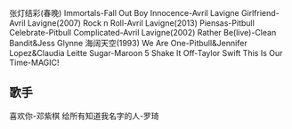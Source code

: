 张灯结彩(春晚)
Immortals-Fall Out Boy
Innocence-Avril Lavigne
Girlfriend-Avril Lavigne(2007)
Rock n Roll-Avril Lavigne(2013)
Piensas-Pitbull
Celebrate-Pitbull
Complicated-Avril Lavigne(2002)
Rather Be(live)-Clean Bandit&Jess Glynne
海阔天空(1993)
We Are One-Pitbull&Jennifer Lopez&Claudia Leitte
Sugar-Maroon 5
Shake It Off-Taylor Swift
This Is Our Time-MAGIC!
## 歌手
喜欢你-邓紫棋
给所有知道我名字的人-罗琦
